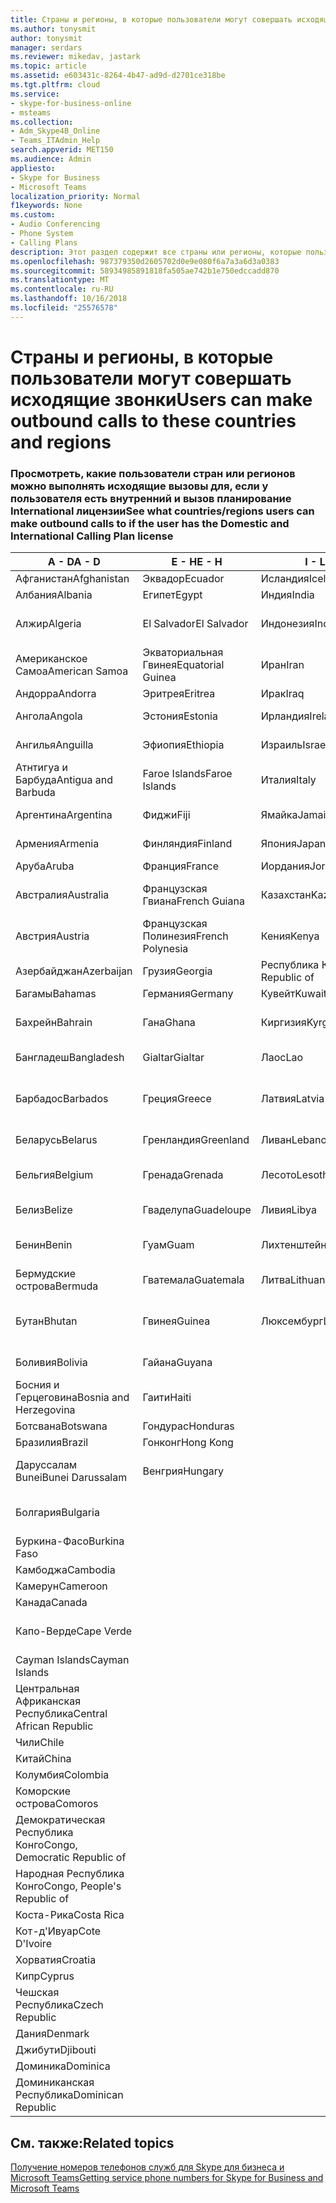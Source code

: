 ```yaml
---
title: Страны и регионы, в которые пользователи могут совершать исходящие звонки
ms.author: tonysmit
author: tonysmit
manager: serdars
ms.reviewer: mikedav, jastark
ms.topic: article
ms.assetid: e603431c-8264-4b47-ad9d-d2701ce318be
ms.tgt.pltfrm: cloud
ms.service:
- skype-for-business-online
- msteams
ms.collection:
- Adm_Skype4B_Online
- Teams_ITAdmin_Help
search.appverid: MET150
ms.audience: Admin
appliesto:
- Skype for Business
- Microsoft Teams
localization_priority: Normal
f1keywords: None
ms.custom:
- Audio Conferencing
- Phone System
- Calling Plans
description: Этот раздел содержит все страны или регионы, которые пользователи можно установить исходящие вызовы, если у них есть вызов планирование.
ms.openlocfilehash: 987379350d2605702d0e9e080f6a7a3a6d3a0383
ms.sourcegitcommit: 58934985891818fa505ae742b1e750edccadd870
ms.translationtype: MT
ms.contentlocale: ru-RU
ms.lasthandoff: 10/16/2018
ms.locfileid: "25576578"
---
```

# <a name="users-can-make-outbound-calls-to-these-countries-and-regions"></a><span data-ttu-id="4d087-103">Страны и регионы, в которые пользователи могут совершать исходящие звонки</span><span class="sxs-lookup"><span data-stu-id="4d087-103">Users can make outbound calls to these countries and regions</span></span>

### <a name="see-what-countriesregions-users-can-make-outbound-calls-to-if-the-user-has-the-domestic-and-international-calling-plan-license"></a><span data-ttu-id="4d087-104">Просмотреть, какие пользователи стран или регионов можно выполнять исходящие вызовы для, если у пользователя есть внутренний и вызов планирование International лицензии</span><span class="sxs-lookup"><span data-stu-id="4d087-104">See what countries/regions users can make outbound calls to if the user has the Domestic and International Calling Plan license</span></span>

|<span data-ttu-id="4d087-105">**A - D**</span><span class="sxs-lookup"><span data-stu-id="4d087-105">**A - D**</span></span>| <span data-ttu-id="4d087-106">**E - H**</span><span class="sxs-lookup"><span data-stu-id="4d087-106">**E - H**</span></span>|<span data-ttu-id="4d087-107">**I - L**</span><span class="sxs-lookup"><span data-stu-id="4d087-107">**I - L**</span></span>|<span data-ttu-id="4d087-108">**M - O**</span><span class="sxs-lookup"><span data-stu-id="4d087-108">**M - O**</span></span>|<span data-ttu-id="4d087-109">**P - S**</span><span class="sxs-lookup"><span data-stu-id="4d087-109">**P - S**</span></span>|<span data-ttu-id="4d087-110">**T - Z**</span><span class="sxs-lookup"><span data-stu-id="4d087-110">**T - Z**</span></span>|
---|---|---|---|---|---|
|<span data-ttu-id="4d087-111">Афганистан</span><span class="sxs-lookup"><span data-stu-id="4d087-111">Afghanistan</span></span>|<span data-ttu-id="4d087-112">Эквадор</span><span class="sxs-lookup"><span data-stu-id="4d087-112">Ecuador</span></span> |<span data-ttu-id="4d087-113">Исландия</span><span class="sxs-lookup"><span data-stu-id="4d087-113">Iceland</span></span> |<span data-ttu-id="4d087-114">Макао</span><span class="sxs-lookup"><span data-stu-id="4d087-114">Macau</span></span> |<span data-ttu-id="4d087-115">Пакистан</span><span class="sxs-lookup"><span data-stu-id="4d087-115">Pakistan</span></span> |<span data-ttu-id="4d087-116">Тайвань</span><span class="sxs-lookup"><span data-stu-id="4d087-116">Taiwan</span></span>   |
|<span data-ttu-id="4d087-117">Албания</span><span class="sxs-lookup"><span data-stu-id="4d087-117">Albania</span></span>|<span data-ttu-id="4d087-118">Египет</span><span class="sxs-lookup"><span data-stu-id="4d087-118">Egypt</span></span> |<span data-ttu-id="4d087-119">Индия</span><span class="sxs-lookup"><span data-stu-id="4d087-119">India</span></span> |<span data-ttu-id="4d087-120">Македония</span><span class="sxs-lookup"><span data-stu-id="4d087-120">Macedonia</span></span> |<span data-ttu-id="4d087-121">Палау</span><span class="sxs-lookup"><span data-stu-id="4d087-121">Palau</span></span> |<span data-ttu-id="4d087-122">Таджикистан</span><span class="sxs-lookup"><span data-stu-id="4d087-122">Tajikistan</span></span>   |
|<span data-ttu-id="4d087-123">Алжир</span><span class="sxs-lookup"><span data-stu-id="4d087-123">Algeria</span></span>|<span data-ttu-id="4d087-124">El Salvador</span><span class="sxs-lookup"><span data-stu-id="4d087-124">El Salvador</span></span> |<span data-ttu-id="4d087-125">Индонезия</span><span class="sxs-lookup"><span data-stu-id="4d087-125">Indonesia</span></span> |<span data-ttu-id="4d087-126">Малави</span><span class="sxs-lookup"><span data-stu-id="4d087-126">Malawi</span></span> |<span data-ttu-id="4d087-127">Palestinian Authority</span><span class="sxs-lookup"><span data-stu-id="4d087-127">Palestinian Authority</span></span> |<span data-ttu-id="4d087-128">Объединенная Республика Танзания</span><span class="sxs-lookup"><span data-stu-id="4d087-128">Tanzania, United Republic of</span></span>  |
|<span data-ttu-id="4d087-129">Американское Самоа</span><span class="sxs-lookup"><span data-stu-id="4d087-129">American Samoa</span></span>|<span data-ttu-id="4d087-130">Экваториальная Гвинея</span><span class="sxs-lookup"><span data-stu-id="4d087-130">Equatorial Guinea</span></span> |<span data-ttu-id="4d087-131">Иран</span><span class="sxs-lookup"><span data-stu-id="4d087-131">Iran</span></span> |<span data-ttu-id="4d087-132">Малайзия</span><span class="sxs-lookup"><span data-stu-id="4d087-132">Malaysia</span></span> |<span data-ttu-id="4d087-133">Панама</span><span class="sxs-lookup"><span data-stu-id="4d087-133">Panama</span></span> | <span data-ttu-id="4d087-134">Таиланд</span><span class="sxs-lookup"><span data-stu-id="4d087-134">Thailand</span></span>   |
|<span data-ttu-id="4d087-135">Андорра</span><span class="sxs-lookup"><span data-stu-id="4d087-135">Andorra</span></span> |<span data-ttu-id="4d087-136">Эритрея</span><span class="sxs-lookup"><span data-stu-id="4d087-136">Eritrea</span></span> |<span data-ttu-id="4d087-137">Ирак</span><span class="sxs-lookup"><span data-stu-id="4d087-137">Iraq</span></span> |<span data-ttu-id="4d087-138">Мали</span><span class="sxs-lookup"><span data-stu-id="4d087-138">Mali</span></span> |<span data-ttu-id="4d087-139">Парагвай</span><span class="sxs-lookup"><span data-stu-id="4d087-139">Paraguay</span></span> |<span data-ttu-id="4d087-140">Того</span><span class="sxs-lookup"><span data-stu-id="4d087-140">Togo</span></span>   |
|<span data-ttu-id="4d087-141">Ангола</span><span class="sxs-lookup"><span data-stu-id="4d087-141">Angola</span></span> |<span data-ttu-id="4d087-142">Эстония</span><span class="sxs-lookup"><span data-stu-id="4d087-142">Estonia</span></span> |<span data-ttu-id="4d087-143">Ирландия</span><span class="sxs-lookup"><span data-stu-id="4d087-143">Ireland</span></span> |<span data-ttu-id="4d087-144">Мальта</span><span class="sxs-lookup"><span data-stu-id="4d087-144">Malta</span></span> |<span data-ttu-id="4d087-145">Перу</span><span class="sxs-lookup"><span data-stu-id="4d087-145">Peru</span></span> | <span data-ttu-id="4d087-146">Тринидад и Тобаго</span><span class="sxs-lookup"><span data-stu-id="4d087-146">Trinidad and Tobago</span></span>  |
|<span data-ttu-id="4d087-147">Ангилья</span><span class="sxs-lookup"><span data-stu-id="4d087-147">Anguilla</span></span> |<span data-ttu-id="4d087-148">Эфиопия</span><span class="sxs-lookup"><span data-stu-id="4d087-148">Ethiopia</span></span> |<span data-ttu-id="4d087-149">Израиль</span><span class="sxs-lookup"><span data-stu-id="4d087-149">Israel</span></span> |<span data-ttu-id="4d087-150">Маршалловы Острова</span><span class="sxs-lookup"><span data-stu-id="4d087-150">Marshall Islands</span></span> | <span data-ttu-id="4d087-151">Филиппины</span><span class="sxs-lookup"><span data-stu-id="4d087-151">Philippines</span></span> | <span data-ttu-id="4d087-152">Турция</span><span class="sxs-lookup"><span data-stu-id="4d087-152">Turkey</span></span> |
|<span data-ttu-id="4d087-153">Атнтигуа и Барбуда</span><span class="sxs-lookup"><span data-stu-id="4d087-153">Antigua and Barbuda</span></span> | <span data-ttu-id="4d087-154">Faroe Islands</span><span class="sxs-lookup"><span data-stu-id="4d087-154">Faroe Islands</span></span> |<span data-ttu-id="4d087-155">Италия</span><span class="sxs-lookup"><span data-stu-id="4d087-155">Italy</span></span> |<span data-ttu-id="4d087-156">Мартиника</span><span class="sxs-lookup"><span data-stu-id="4d087-156">Martinique</span></span> |<span data-ttu-id="4d087-157">Польша</span><span class="sxs-lookup"><span data-stu-id="4d087-157">Poland</span></span> |<span data-ttu-id="4d087-158">Туркменистан</span><span class="sxs-lookup"><span data-stu-id="4d087-158">Turkmenistan</span></span> |
|<span data-ttu-id="4d087-159">Аргентина</span><span class="sxs-lookup"><span data-stu-id="4d087-159">Argentina</span></span>|<span data-ttu-id="4d087-160">Фиджи</span><span class="sxs-lookup"><span data-stu-id="4d087-160">Fiji</span></span> |<span data-ttu-id="4d087-161">Ямайка</span><span class="sxs-lookup"><span data-stu-id="4d087-161">Jamaica</span></span> |<span data-ttu-id="4d087-162">Маврикий</span><span class="sxs-lookup"><span data-stu-id="4d087-162">Mauritius</span></span> |<span data-ttu-id="4d087-163">Португалия</span><span class="sxs-lookup"><span data-stu-id="4d087-163">Portugal</span></span> |<span data-ttu-id="4d087-164">О-ва Теркс и Кайкос</span><span class="sxs-lookup"><span data-stu-id="4d087-164">Turks and Caicos</span></span>   |
|<span data-ttu-id="4d087-165">Армения</span><span class="sxs-lookup"><span data-stu-id="4d087-165">Armenia</span></span> |<span data-ttu-id="4d087-166">Финляндия</span><span class="sxs-lookup"><span data-stu-id="4d087-166">Finland</span></span> |<span data-ttu-id="4d087-167">Япония</span><span class="sxs-lookup"><span data-stu-id="4d087-167">Japan</span></span> |<span data-ttu-id="4d087-168">Майотта</span><span class="sxs-lookup"><span data-stu-id="4d087-168">Mayotte</span></span> | <span data-ttu-id="4d087-169">Пуэрто-Рико</span><span class="sxs-lookup"><span data-stu-id="4d087-169">Puerto Rico</span></span> |<span data-ttu-id="4d087-170">Уганда</span><span class="sxs-lookup"><span data-stu-id="4d087-170">Uganda</span></span>  |
|<span data-ttu-id="4d087-171">Аруба</span><span class="sxs-lookup"><span data-stu-id="4d087-171">Aruba</span></span> |<span data-ttu-id="4d087-172">Франция</span><span class="sxs-lookup"><span data-stu-id="4d087-172">France</span></span> |<span data-ttu-id="4d087-173">Иордания</span><span class="sxs-lookup"><span data-stu-id="4d087-173">Jordan</span></span> |<span data-ttu-id="4d087-174">Мексика</span><span class="sxs-lookup"><span data-stu-id="4d087-174">Mexico</span></span> |<span data-ttu-id="4d087-175">Катар</span><span class="sxs-lookup"><span data-stu-id="4d087-175">Qatar</span></span> | <span data-ttu-id="4d087-176">Украина</span><span class="sxs-lookup"><span data-stu-id="4d087-176">Ukraine</span></span>   |
|<span data-ttu-id="4d087-177">Австралия</span><span class="sxs-lookup"><span data-stu-id="4d087-177">Australia</span></span> |<span data-ttu-id="4d087-178">Французская Гвиана</span><span class="sxs-lookup"><span data-stu-id="4d087-178">French Guiana</span></span> |<span data-ttu-id="4d087-179">Казахстан</span><span class="sxs-lookup"><span data-stu-id="4d087-179">Kazakhstan</span></span> |<span data-ttu-id="4d087-180">Микронезия</span><span class="sxs-lookup"><span data-stu-id="4d087-180">Micronesia</span></span> |<span data-ttu-id="4d087-181">Реюньон</span><span class="sxs-lookup"><span data-stu-id="4d087-181">Reunion</span></span> |<span data-ttu-id="4d087-182">Объединенные Арабские Эмираты</span><span class="sxs-lookup"><span data-stu-id="4d087-182">United Arab Emirates (U.A.E)</span></span>  |
|<span data-ttu-id="4d087-183">Австрия</span><span class="sxs-lookup"><span data-stu-id="4d087-183">Austria</span></span> |<span data-ttu-id="4d087-184">Французская Полинезия</span><span class="sxs-lookup"><span data-stu-id="4d087-184">French Polynesia</span></span> |<span data-ttu-id="4d087-185">Кения</span><span class="sxs-lookup"><span data-stu-id="4d087-185">Kenya</span></span> |<span data-ttu-id="4d087-186">Молдова</span><span class="sxs-lookup"><span data-stu-id="4d087-186">Moldova, Republic of</span></span> |<span data-ttu-id="4d087-187">Румыния</span><span class="sxs-lookup"><span data-stu-id="4d087-187">Romania</span></span> |<span data-ttu-id="4d087-188">Великобритания</span><span class="sxs-lookup"><span data-stu-id="4d087-188">United Kingdom (U.K.)</span></span> |
|<span data-ttu-id="4d087-189">Азербайджан</span><span class="sxs-lookup"><span data-stu-id="4d087-189">Azerbaijan</span></span> |<span data-ttu-id="4d087-190">Грузия</span><span class="sxs-lookup"><span data-stu-id="4d087-190">Georgia</span></span> |<span data-ttu-id="4d087-191">Республика Корея</span><span class="sxs-lookup"><span data-stu-id="4d087-191">Korea, Republic of</span></span> |<span data-ttu-id="4d087-192">Монако</span><span class="sxs-lookup"><span data-stu-id="4d087-192">Monaco</span></span> | <span data-ttu-id="4d087-193">Россия</span><span class="sxs-lookup"><span data-stu-id="4d087-193">Russian Federation</span></span> |<span data-ttu-id="4d087-194">США</span><span class="sxs-lookup"><span data-stu-id="4d087-194">United States (U.S.)</span></span>  |
|<span data-ttu-id="4d087-195">Багамы</span><span class="sxs-lookup"><span data-stu-id="4d087-195">Bahamas</span></span> |<span data-ttu-id="4d087-196">Германия</span><span class="sxs-lookup"><span data-stu-id="4d087-196">Germany</span></span> |<span data-ttu-id="4d087-197">Кувейт</span><span class="sxs-lookup"><span data-stu-id="4d087-197">Kuwait</span></span> |<span data-ttu-id="4d087-198">Монголия</span><span class="sxs-lookup"><span data-stu-id="4d087-198">Mongolia</span></span> |<span data-ttu-id="4d087-199">Руанда</span><span class="sxs-lookup"><span data-stu-id="4d087-199">Rwanda</span></span> | <span data-ttu-id="4d087-200">Уругвай</span><span class="sxs-lookup"><span data-stu-id="4d087-200">Uruguay</span></span> |
|<span data-ttu-id="4d087-201">Бахрейн</span><span class="sxs-lookup"><span data-stu-id="4d087-201">Bahrain</span></span> |<span data-ttu-id="4d087-202">Гана</span><span class="sxs-lookup"><span data-stu-id="4d087-202">Ghana</span></span> |<span data-ttu-id="4d087-203">Киргизия</span><span class="sxs-lookup"><span data-stu-id="4d087-203">Kyrgyzstan</span></span> |<span data-ttu-id="4d087-204">Черногория</span><span class="sxs-lookup"><span data-stu-id="4d087-204">Montenegro</span></span> | <span data-ttu-id="4d087-205">Сент-Китс и Невис</span><span class="sxs-lookup"><span data-stu-id="4d087-205">Saint Kitts and Nevis</span></span> |<span data-ttu-id="4d087-206">Узбекистан</span><span class="sxs-lookup"><span data-stu-id="4d087-206">Uzbekistan</span></span>  |
|<span data-ttu-id="4d087-207">Бангладеш</span><span class="sxs-lookup"><span data-stu-id="4d087-207">Bangladesh</span></span> |<span data-ttu-id="4d087-208">Gialtar</span><span class="sxs-lookup"><span data-stu-id="4d087-208">Gialtar</span></span> |<span data-ttu-id="4d087-209">Лаос</span><span class="sxs-lookup"><span data-stu-id="4d087-209">Lao</span></span> |<span data-ttu-id="4d087-210">Монтсеррат</span><span class="sxs-lookup"><span data-stu-id="4d087-210">Montserrat</span></span> | <span data-ttu-id="4d087-211">Сент-Люсия</span><span class="sxs-lookup"><span data-stu-id="4d087-211">Saint Lucia</span></span> |<span data-ttu-id="4d087-212">Город-государство Ватикан</span><span class="sxs-lookup"><span data-stu-id="4d087-212">Vatican City State</span></span>  |
|<span data-ttu-id="4d087-213">Барбадос</span><span class="sxs-lookup"><span data-stu-id="4d087-213">Barbados</span></span> |<span data-ttu-id="4d087-214">Греция</span><span class="sxs-lookup"><span data-stu-id="4d087-214">Greece</span></span> |<span data-ttu-id="4d087-215">Латвия</span><span class="sxs-lookup"><span data-stu-id="4d087-215">Latvia</span></span> |<span data-ttu-id="4d087-216">Марокко</span><span class="sxs-lookup"><span data-stu-id="4d087-216">Morocco</span></span> |<span data-ttu-id="4d087-217">Сент-Винсент и Гренадины</span><span class="sxs-lookup"><span data-stu-id="4d087-217">Saint Vincent and the Grenadines</span></span> |<span data-ttu-id="4d087-218">Венесуэла</span><span class="sxs-lookup"><span data-stu-id="4d087-218">Venezuela</span></span>   |
|<span data-ttu-id="4d087-219">Беларусь</span><span class="sxs-lookup"><span data-stu-id="4d087-219">Belarus</span></span> |<span data-ttu-id="4d087-220">Гренландия</span><span class="sxs-lookup"><span data-stu-id="4d087-220">Greenland</span></span> |<span data-ttu-id="4d087-221">Ливан</span><span class="sxs-lookup"><span data-stu-id="4d087-221">Lebanon</span></span> |<span data-ttu-id="4d087-222">Мозамбик</span><span class="sxs-lookup"><span data-stu-id="4d087-222">Mozambique</span></span> | <span data-ttu-id="4d087-223">Сан-Марино</span><span class="sxs-lookup"><span data-stu-id="4d087-223">San Marino</span></span> |<span data-ttu-id="4d087-224">Вьетнам</span><span class="sxs-lookup"><span data-stu-id="4d087-224">Viet Nam</span></span>  |
|<span data-ttu-id="4d087-225">Бельгия</span><span class="sxs-lookup"><span data-stu-id="4d087-225">Belgium</span></span> |<span data-ttu-id="4d087-226">Гренада</span><span class="sxs-lookup"><span data-stu-id="4d087-226">Grenada</span></span> |<span data-ttu-id="4d087-227">Лесото</span><span class="sxs-lookup"><span data-stu-id="4d087-227">Lesotho</span></span> |<span data-ttu-id="4d087-228">Мьянма</span><span class="sxs-lookup"><span data-stu-id="4d087-228">Myanmar</span></span> | <span data-ttu-id="4d087-229">Саудовская Аравия</span><span class="sxs-lookup"><span data-stu-id="4d087-229">Saudi Arabia</span></span> | <span data-ttu-id="4d087-230">Виргинские острова (Великобритания)</span><span class="sxs-lookup"><span data-stu-id="4d087-230">Virgin Islands (British)</span></span> |
|<span data-ttu-id="4d087-231">Белиз</span><span class="sxs-lookup"><span data-stu-id="4d087-231">Belize</span></span> |<span data-ttu-id="4d087-232">Гваделупа</span><span class="sxs-lookup"><span data-stu-id="4d087-232">Guadeloupe</span></span> |<span data-ttu-id="4d087-233">Ливия</span><span class="sxs-lookup"><span data-stu-id="4d087-233">Libya</span></span> |<span data-ttu-id="4d087-234">Намибия</span><span class="sxs-lookup"><span data-stu-id="4d087-234">Namibia</span></span> |<span data-ttu-id="4d087-235">Сенегал</span><span class="sxs-lookup"><span data-stu-id="4d087-235">Senegal</span></span> | <span data-ttu-id="4d087-236">Виргинские острова (США)</span><span class="sxs-lookup"><span data-stu-id="4d087-236">Virgin Islands (U.S.)</span></span>  |
|<span data-ttu-id="4d087-237">Бенин</span><span class="sxs-lookup"><span data-stu-id="4d087-237">Benin</span></span> |<span data-ttu-id="4d087-238">Гуам</span><span class="sxs-lookup"><span data-stu-id="4d087-238">Guam</span></span> |<span data-ttu-id="4d087-239">Лихтенштейн</span><span class="sxs-lookup"><span data-stu-id="4d087-239">Liechtenstein</span></span> |<span data-ttu-id="4d087-240">Непал</span><span class="sxs-lookup"><span data-stu-id="4d087-240">Nepal</span></span> | <span data-ttu-id="4d087-241">Сербия</span><span class="sxs-lookup"><span data-stu-id="4d087-241">Serbia</span></span> | <span data-ttu-id="4d087-242">Острова Уоллис и Футуна</span><span class="sxs-lookup"><span data-stu-id="4d087-242">Wallis and Futuna Islands</span></span>  |
|<span data-ttu-id="4d087-243">Бермудские острова</span><span class="sxs-lookup"><span data-stu-id="4d087-243">Bermuda</span></span> |<span data-ttu-id="4d087-244">Гватемала</span><span class="sxs-lookup"><span data-stu-id="4d087-244">Guatemala</span></span> |<span data-ttu-id="4d087-245">Литва</span><span class="sxs-lookup"><span data-stu-id="4d087-245">Lithuania</span></span> |<span data-ttu-id="4d087-246">Нидерланды</span><span class="sxs-lookup"><span data-stu-id="4d087-246">Netherlands</span></span> |<span data-ttu-id="4d087-247">Сингапур</span><span class="sxs-lookup"><span data-stu-id="4d087-247">Singapore</span></span> |<span data-ttu-id="4d087-248">Йемен</span><span class="sxs-lookup"><span data-stu-id="4d087-248">Yemen</span></span> |
|<span data-ttu-id="4d087-249">Бутан</span><span class="sxs-lookup"><span data-stu-id="4d087-249">Bhutan</span></span> |<span data-ttu-id="4d087-250">Гвинея</span><span class="sxs-lookup"><span data-stu-id="4d087-250">Guinea</span></span> |<span data-ttu-id="4d087-251">Люксембург</span><span class="sxs-lookup"><span data-stu-id="4d087-251">Luxembourg</span></span> |<span data-ttu-id="4d087-252">Нидерландские Антильские острова</span><span class="sxs-lookup"><span data-stu-id="4d087-252">Netherlands Antilles</span></span> |<span data-ttu-id="4d087-253">Словакия</span><span class="sxs-lookup"><span data-stu-id="4d087-253">Slovakia</span></span> |<span data-ttu-id="4d087-254">Замбия</span><span class="sxs-lookup"><span data-stu-id="4d087-254">Zambia</span></span>  |
|<span data-ttu-id="4d087-255">Боливия</span><span class="sxs-lookup"><span data-stu-id="4d087-255">Bolivia</span></span> |<span data-ttu-id="4d087-256">Гайана</span><span class="sxs-lookup"><span data-stu-id="4d087-256">Guyana</span></span>| |<span data-ttu-id="4d087-257">Новая Каледония</span><span class="sxs-lookup"><span data-stu-id="4d087-257">New Caledonia</span></span> |<span data-ttu-id="4d087-258">Словения</span><span class="sxs-lookup"><span data-stu-id="4d087-258">Slovenia</span></span> |<span data-ttu-id="4d087-259">Зимбабве</span><span class="sxs-lookup"><span data-stu-id="4d087-259">Zimbabwe</span></span> |
|<span data-ttu-id="4d087-260">Босния и Герцеговина</span><span class="sxs-lookup"><span data-stu-id="4d087-260">Bosnia and Herzegovina</span></span> |<span data-ttu-id="4d087-261">Гаити</span><span class="sxs-lookup"><span data-stu-id="4d087-261">Haiti</span></span> ||<span data-ttu-id="4d087-262">Новая Зеландия</span><span class="sxs-lookup"><span data-stu-id="4d087-262">New Zealand</span></span> |<span data-ttu-id="4d087-263">Южная Африка</span><span class="sxs-lookup"><span data-stu-id="4d087-263">South Africa</span></span> | 
|<span data-ttu-id="4d087-264">Ботсвана</span><span class="sxs-lookup"><span data-stu-id="4d087-264">Botswana</span></span> |<span data-ttu-id="4d087-265">Гондурас</span><span class="sxs-lookup"><span data-stu-id="4d087-265">Honduras</span></span> ||<span data-ttu-id="4d087-266">Никарагуа</span><span class="sxs-lookup"><span data-stu-id="4d087-266">Nicaragua</span></span> |<span data-ttu-id="4d087-267">Испания</span><span class="sxs-lookup"><span data-stu-id="4d087-267">Spain</span></span> |
|<span data-ttu-id="4d087-268">Бразилия</span><span class="sxs-lookup"><span data-stu-id="4d087-268">Brazil</span></span> |<span data-ttu-id="4d087-269">Гонконг</span><span class="sxs-lookup"><span data-stu-id="4d087-269">Hong Kong</span></span> ||<span data-ttu-id="4d087-270">Нигер</span><span class="sxs-lookup"><span data-stu-id="4d087-270">Niger</span></span> |<span data-ttu-id="4d087-271">Sri Lanka</span><span class="sxs-lookup"><span data-stu-id="4d087-271">Sri Lanka</span></span> | 
|<span data-ttu-id="4d087-272">Даруссалам Bunei</span><span class="sxs-lookup"><span data-stu-id="4d087-272">Bunei Darussalam</span></span> |<span data-ttu-id="4d087-273">Венгрия</span><span class="sxs-lookup"><span data-stu-id="4d087-273">Hungary</span></span> ||<span data-ttu-id="4d087-274">Нигерия</span><span class="sxs-lookup"><span data-stu-id="4d087-274">Nigeria</span></span> |<span data-ttu-id="4d087-275">Сен-Пьер и Миклеон</span><span class="sxs-lookup"><span data-stu-id="4d087-275">St. Pierre and Miquelon</span></span> | 
|<span data-ttu-id="4d087-276">Болгария</span><span class="sxs-lookup"><span data-stu-id="4d087-276">Bulgaria</span></span> |||<span data-ttu-id="4d087-277">Северные Марианские острова</span><span class="sxs-lookup"><span data-stu-id="4d087-277">Northern Mariana Islands</span></span> |<span data-ttu-id="4d087-278">Судан</span><span class="sxs-lookup"><span data-stu-id="4d087-278">Sudan</span></span> |
|<span data-ttu-id="4d087-279">Буркина-Фасо</span><span class="sxs-lookup"><span data-stu-id="4d087-279">Burkina Faso</span></span> |||<span data-ttu-id="4d087-280">Норвегия</span><span class="sxs-lookup"><span data-stu-id="4d087-280">Norway</span></span> |<span data-ttu-id="4d087-281">Суринам</span><span class="sxs-lookup"><span data-stu-id="4d087-281">Suriname</span></span> |
|<span data-ttu-id="4d087-282">Камбоджа</span><span class="sxs-lookup"><span data-stu-id="4d087-282">Cambodia</span></span> |||<span data-ttu-id="4d087-283">Оман</span><span class="sxs-lookup"><span data-stu-id="4d087-283">Oman</span></span> |<span data-ttu-id="4d087-284">Свазиленд</span><span class="sxs-lookup"><span data-stu-id="4d087-284">Swaziland</span></span> | 
|<span data-ttu-id="4d087-285">Камерун</span><span class="sxs-lookup"><span data-stu-id="4d087-285">Cameroon</span></span> ||||<span data-ttu-id="4d087-286">Швеция</span><span class="sxs-lookup"><span data-stu-id="4d087-286">Sweden</span></span> |
|<span data-ttu-id="4d087-287">Канада</span><span class="sxs-lookup"><span data-stu-id="4d087-287">Canada</span></span> ||||<span data-ttu-id="4d087-288">Швейцария</span><span class="sxs-lookup"><span data-stu-id="4d087-288">Switzerland</span></span> | 
|<span data-ttu-id="4d087-289">Капо-Верде</span><span class="sxs-lookup"><span data-stu-id="4d087-289">Cape Verde</span></span> ||||<span data-ttu-id="4d087-290">Сирийская Арабская Республика</span><span class="sxs-lookup"><span data-stu-id="4d087-290">Syrian Arab Republic</span></span> |
|<span data-ttu-id="4d087-291">Cayman Islands</span><span class="sxs-lookup"><span data-stu-id="4d087-291">Cayman Islands</span></span> |
|<span data-ttu-id="4d087-292">Центральная Африканская Республика</span><span class="sxs-lookup"><span data-stu-id="4d087-292">Central African Republic</span></span> |
|<span data-ttu-id="4d087-293">Чили</span><span class="sxs-lookup"><span data-stu-id="4d087-293">Chile</span></span> |
|<span data-ttu-id="4d087-294">Китай</span><span class="sxs-lookup"><span data-stu-id="4d087-294">China</span></span> |
|<span data-ttu-id="4d087-295">Колумбия</span><span class="sxs-lookup"><span data-stu-id="4d087-295">Colombia</span></span> |
|<span data-ttu-id="4d087-296">Коморские острова</span><span class="sxs-lookup"><span data-stu-id="4d087-296">Comoros</span></span> |
|<span data-ttu-id="4d087-297">Демократическая Республика Конго</span><span class="sxs-lookup"><span data-stu-id="4d087-297">Congo, Democratic Republic of</span></span> |
|<span data-ttu-id="4d087-298">Народная Республика Конго</span><span class="sxs-lookup"><span data-stu-id="4d087-298">Congo, People's Republic of</span></span> |
|<span data-ttu-id="4d087-299">Коста-Рика</span><span class="sxs-lookup"><span data-stu-id="4d087-299">Costa Rica</span></span> |
|<span data-ttu-id="4d087-300">Кот-д'Ивуар</span><span class="sxs-lookup"><span data-stu-id="4d087-300">Cote D'Ivoire</span></span> |
|<span data-ttu-id="4d087-301">Хорватия</span><span class="sxs-lookup"><span data-stu-id="4d087-301">Croatia</span></span> |
|<span data-ttu-id="4d087-302">Кипр</span><span class="sxs-lookup"><span data-stu-id="4d087-302">Cyprus</span></span> |
|<span data-ttu-id="4d087-303">Чешская Республика</span><span class="sxs-lookup"><span data-stu-id="4d087-303">Czech Republic</span></span> |
|<span data-ttu-id="4d087-304">Дания</span><span class="sxs-lookup"><span data-stu-id="4d087-304">Denmark</span></span> |
|<span data-ttu-id="4d087-305">Джибути</span><span class="sxs-lookup"><span data-stu-id="4d087-305">Djibouti</span></span> |
|<span data-ttu-id="4d087-306">Доминика</span><span class="sxs-lookup"><span data-stu-id="4d087-306">Dominica</span></span> |
|<span data-ttu-id="4d087-307">Доминиканская Республика</span><span class="sxs-lookup"><span data-stu-id="4d087-307">Dominican Republic</span></span> |

## <a name="related-topics"></a><span data-ttu-id="4d087-308">См. также:</span><span class="sxs-lookup"><span data-stu-id="4d087-308">Related topics</span></span>

[<span data-ttu-id="4d087-309">Получение номеров телефонов служб для Skype для бизнеса и Microsoft Teams</span><span class="sxs-lookup"><span data-stu-id="4d087-309">Getting service phone numbers for Skype for Business and Microsoft Teams</span></span>](/SkypeForBusiness/what-is-phone-system-in-office-365/getting-service-phone-numbers)

  
 
